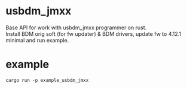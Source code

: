 # usbdm_jmxx

Base API for work with usbdm_jmxx programmer on rust.  
Install BDM orig soft (for fw updater) & BDM drivers, update fw to 4.12.1 minimal and run example.

# example

`cargo run -p example_usbdm_jmxx `